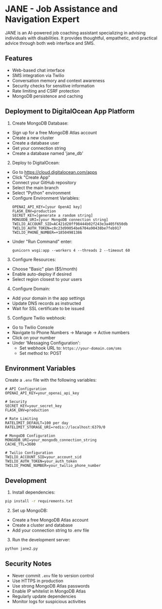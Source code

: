 # JANE - Job Assistance and Navigation Expert

JANE is an AI-powered job coaching assistant specializing in advising individuals with disabilities. It provides thoughtful, empathetic, and practical advice through both web interface and SMS.

## Features

- Web-based chat interface
- SMS integration via Twilio
- Conversation memory and context awareness
- Security checks for sensitive information
- Rate limiting and CSRF protection
- MongoDB persistence and caching

## Deployment to DigitalOcean App Platform

1. Create MongoDB Database:
- Sign up for a free MongoDB Atlas account
- Create a new cluster
- Create a database user
- Get your connection string
- Create a database named 'jane_db'

2. Deploy to DigitalOcean:
- Go to https://cloud.digitalocean.com/apps
- Click "Create App"
- Connect your GitHub repository
- Select the main branch
- Select "Python" environment
- Configure Environment Variables:
  ```
  OPENAI_API_KEY=[your OpenAI key]
  FLASK_ENV=production
  SECRET_KEY=[generate a random string]
  MONGODB_URI=[your MongoDB connection string]
  TWILIO_ACCOUNT_SID=AC421d20ff98444b02f243e3a405f650db
  TWILIO_AUTH_TOKEN=c0c23d99054be6704a90438be7feb917
  TWILIO_PHONE_NUMBER=+18504981386
  ```
- Under "Run Command" enter:
  ```
  gunicorn wsgi:app --workers 4 --threads 2 --timeout 60
  ```

3. Configure Resources:
- Choose "Basic" plan ($5/month)
- Enable auto-deploy if desired
- Select region closest to your users

4. Configure Domain:
- Add your domain in the app settings
- Update DNS records as instructed
- Wait for SSL certificate to be issued

5. Configure Twilio webhook:
- Go to Twilio Console
- Navigate to Phone Numbers → Manage → Active numbers
- Click on your number
- Under 'Messaging Configuration':
  - Set webhook URL to: `https://your-domain.com/sms`
  - Set method to: POST

## Environment Variables

Create a `.env` file with the following variables:

```
# API Configuration
OPENAI_API_KEY=your_openai_api_key

# Security
SECRET_KEY=your_secret_key
FLASK_ENV=production

# Rate Limiting
RATELIMIT_DEFAULT=100 per day
RATELIMIT_STORAGE_URI=redis://localhost:6379/0

# MongoDB Configuration
MONGODB_URI=your_mongodb_connection_string
CACHE_TTL=3600

# Twilio Configuration
TWILIO_ACCOUNT_SID=your_account_sid
TWILIO_AUTH_TOKEN=your_auth_token
TWILIO_PHONE_NUMBER=your_twilio_phone_number
```

## Development

1. Install dependencies:
```bash
pip install -r requirements.txt
```

2. Set up MongoDB:
- Create a free MongoDB Atlas account
- Create a cluster and database
- Add your connection string to .env file

3. Run the development server:
```bash
python jane2.py
```

## Security Notes

- Never commit `.env` file to version control
- Use HTTPS in production
- Use strong MongoDB Atlas passwords
- Enable IP whitelist in MongoDB Atlas
- Regularly update dependencies
- Monitor logs for suspicious activities
